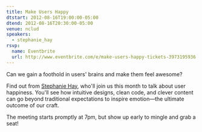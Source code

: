 ```yaml
---
title: Make Users Happy
dtstart: 2012-08-16T19:00:00-05:00
dtend: 2012-08-16T20:30:00-05:00
venue: nclud
speakers:
  - stephanie_hay
rsvp:
  name: Eventbrite
  url: http://www.eventbrite.com/e/make-users-happy-tickets-3973195936
---
```


Can we gain a foothold in users' brains and make them feel awesome?

Find out from [Stephanie Hay](http://www.stephaniehay.com/), who'll join us this month to talk about user happiness. You'll see how intuitive designs, clean code, and clever content can go beyond traditional expectations to inspire emotion—the ultimate outcome of our craft.

The meeting starts promptly at 7pm, but show up early to mingle and grab a seat!